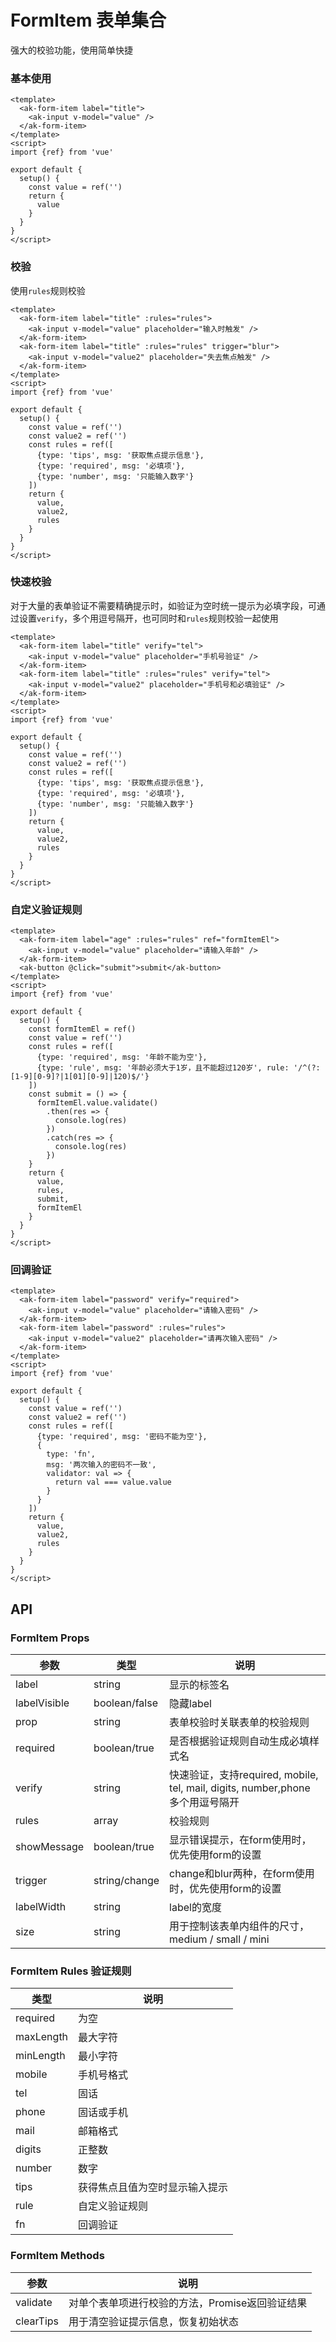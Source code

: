 <!-- Created by 337547038 on 2021/6/18 0018. -->

# FormItem 表单集合

强大的校验功能，使用简单快捷

### 基本使用

```vue demo
<template>
  <ak-form-item label="title">
    <ak-input v-model="value" />
  </ak-form-item>
</template>
<script>
import {ref} from 'vue'

export default {
  setup() {
    const value = ref('')
    return {
      value
    }
  }
}
</script>
```

### 校验

使用`rules`规则校验

```vue demo
<template>
  <ak-form-item label="title" :rules="rules">
    <ak-input v-model="value" placeholder="输入时触发" />
  </ak-form-item>
  <ak-form-item label="title" :rules="rules" trigger="blur">
    <ak-input v-model="value2" placeholder="失去焦点触发" />
  </ak-form-item>
</template>
<script>
import {ref} from 'vue'

export default {
  setup() {
    const value = ref('')
    const value2 = ref('')
    const rules = ref([
      {type: 'tips', msg: '获取焦点提示信息'},
      {type: 'required', msg: '必填项'},
      {type: 'number', msg: '只能输入数字'}
    ])
    return {
      value,
      value2,
      rules
    }
  }
}
</script>

```

### 快速校验

对于大量的表单验证不需要精确提示时，如验证为空时统一提示为必填字段，可通过设置`verify`，多个用逗号隔开，也可同时和`rules`规则校验一起使用

```vue demo
<template>
  <ak-form-item label="title" verify="tel">
    <ak-input v-model="value" placeholder="手机号验证" />
  </ak-form-item>
  <ak-form-item label="title" :rules="rules" verify="tel">
    <ak-input v-model="value2" placeholder="手机号和必填验证" />
  </ak-form-item>
</template>
<script>
import {ref} from 'vue'

export default {
  setup() {
    const value = ref('')
    const value2 = ref('')
    const rules = ref([
      {type: 'tips', msg: '获取焦点提示信息'},
      {type: 'required', msg: '必填项'},
      {type: 'number', msg: '只能输入数字'}
    ])
    return {
      value,
      value2,
      rules
    }
  }
}
</script>

```

### 自定义验证规则

```vue demo
<template>
  <ak-form-item label="age" :rules="rules" ref="formItemEl">
    <ak-input v-model="value" placeholder="请输入年龄" />
  </ak-form-item>
  <ak-button @click="submit">submit</ak-button>
</template>
<script>
import {ref} from 'vue'

export default {
  setup() {
    const formItemEl = ref()
    const value = ref('')
    const rules = ref([
      {type: 'required', msg: '年龄不能为空'},
      {type: 'rule', msg: '年龄必须大于1岁，且不能超过120岁', rule: '/^(?:[1-9][0-9]?|1[01][0-9]|120)$/'}
    ])
    const submit = () => {
      formItemEl.value.validate()
        .then(res => {
          console.log(res)
        })
        .catch(res => {
          console.log(res)
        })
    }
    return {
      value,
      rules,
      submit,
      formItemEl
    }
  }
}
</script>
```

### 回调验证

```vue demo
<template>
  <ak-form-item label="password" verify="required">
    <ak-input v-model="value" placeholder="请输入密码" />
  </ak-form-item>
  <ak-form-item label="password" :rules="rules">
    <ak-input v-model="value2" placeholder="请再次输入密码" />
  </ak-form-item>
</template>
<script>
import {ref} from 'vue'

export default {
  setup() {
    const value = ref('')
    const value2 = ref('')
    const rules = ref([
      {type: 'required', msg: '密码不能为空'},
      {
        type: 'fn',
        msg: '两次输入的密码不一致',
        validator: val => {
          return val === value.value
        }
      }
    ])
    return {
      value,
      value2,
      rules
    }
  }
}
</script>

```

## API

### FormItem Props

|参数|类型|说明|
|----------|--------------|--------|
|label          | string         |显示的标签名|
|labelVisible   | boolean/false  |隐藏label|
|prop           | string         |表单校验时关联表单的校验规则|
|required       | boolean/true   |是否根据验证规则自动生成必填样式名|
|verify         | string         |快速验证，支持required, mobile, tel, mail, digits, number,phone 多个用逗号隔开|
|rules          | array          |校验规则|
|showMessage    | boolean/true   |显示错误提示，在form使用时，优先使用form的设置|
|trigger        | string/change  |change和blur两种，在form使用时，优先使用form的设置|
|labelWidth     | string         |label的宽度|
|size           | string         |用于控制该表单内组件的尺寸，medium / small / mini|

### FormItem Rules 验证规则

|类型|说明|
|----------|--------------|
|required       |为空|
|maxLength      |最大字符|
|minLength      |最小字符|
|mobile         |手机号格式|
|tel            |固话|
|phone          |固话或手机|
|mail           |邮箱格式|
|digits         |正整数|
|number         |数字|
|tips           |获得焦点且值为空时显示输入提示|
|rule           |自定义验证规则|
|fn             |回调验证|

### FormItem Methods

|参数|说明|
|----------|--------------|
|validate       |对单个表单项进行校验的方法，Promise返回验证结果|
|clearTips      |用于清空验证提示信息，恢复初始状态|
